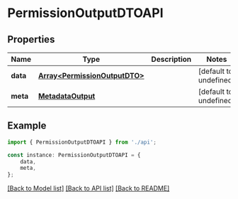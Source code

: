 # PermissionOutputDTOAPI


## Properties

Name | Type | Description | Notes
------------ | ------------- | ------------- | -------------
**data** | [**Array&lt;PermissionOutputDTO&gt;**](PermissionOutputDTO.md) |  | [default to undefined]
**meta** | [**MetadataOutput**](MetadataOutput.md) |  | [default to undefined]

## Example

```typescript
import { PermissionOutputDTOAPI } from './api';

const instance: PermissionOutputDTOAPI = {
    data,
    meta,
};
```

[[Back to Model list]](../README.md#documentation-for-models) [[Back to API list]](../README.md#documentation-for-api-endpoints) [[Back to README]](../README.md)
